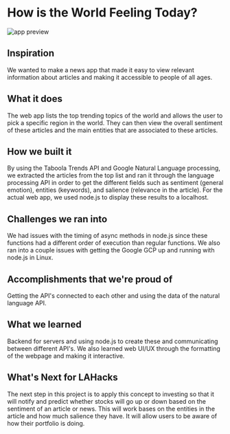 # How is the World Feeling Today?

![app preview](https://i.imgur.com/W5MqIQ1.png)

## Inspiration
We wanted to make a news app that made it easy to view relevant information about articles and making it accessible to people of all ages.

## What it does
The web app lists the top trending topics of the world and allows the user to pick a specific region in the world. They can then view the overall sentiment of these articles and the main entities that are associated to these articles. 

## How we built it
By using the Taboola Trends API and Google Natural Language processing, we extracted the articles from the top list and ran it through the language processing API in order to get the different fields such as sentiment (general emotion), entities (keywords), and salience (relevance in the article). For the actual web app, we used node.js to display these results to a localhost. 

## Challenges we ran into
We had issues with the timing of async methods in node.js since these functions had a different order of execution than regular functions. We also ran into a couple issues with getting the Google GCP up and running with node.js in Linux. 

## Accomplishments that we're proud of
Getting the API's connected to each other and using the data of the natural language API.

## What we learned
Backend for servers and using node.js to create these and communicating between different API's. We also learned web UI/UX through the formatting of the webpage and making it interactive.

## What's Next for LAHacks
The next step in this project is to apply this concept to investing so that it will notify and predict whether stocks will go up or down based on the sentiment of an article or news. This will work bases on the entities in the article and how much salience they have. It will allow users to be aware of how their portfolio is doing. 
